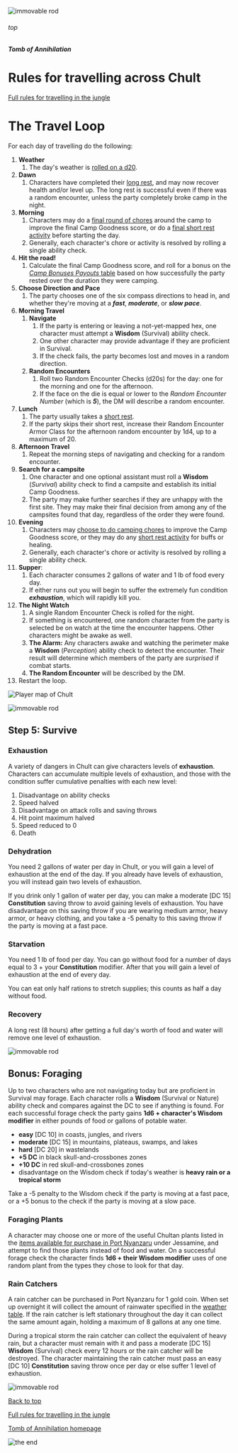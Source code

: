 
![immovable rod](/images/immovable-rod.jpg)

###### top


##### Tomb of Annihilation
# Rules for travelling across Chult

[Full rules for travelling in the jungle](travelling_full.md#top)

# The Travel Loop

For each day of travelling do the following:

1. **Weather**
   1. The day's weather is [rolled on a d20](travelling_full.md#step-1-weather).
1. **Dawn**
   1. Characters have completed their [long rest](long_rests.md#top), and may now recover health and/or level up. The long rest is successful even if there was a random encounter, unless the party completely broke camp in the night.
3. **Morning**
   1. Characters may do a [final round of chores](camping_activities.md#morning-activities) around the camp to improve the final Camp Goodness score, or do a [final short rest activity](short_rest_activities.md#top) before starting the day.
   2. Generally, each character's chore or activity is resolved by rolling a single ability check.
4. **Hit the road!**
   1. Calculate the final Camp Goodness score, and roll for a bonus on the [_Camp Bonuses Payouts_ table](camping_bonus_payouts.md#top) based on how successfully the party rested over the duration they were camping.
5. **Choose Direction and Pace**
    1. The party chooses one of the six compass directions to head in, and whether they're moving at a _**fast**_, _**moderate**_, or _**slow pace**_.
6. **Morning Travel**
   1. **Navigate**
       1. If the party is entering or leaving a not-yet-mapped hex, one character must attempt a **Wisdom** (Survival) ability check.
       2. One other character may provide advantage if they are proficient in Survival.
       3. If the check fails, the party becomes lost and moves in a random direction.
   2. **Random Encounters**
       1. Roll two Random Encounter Checks (d20s) for the day: one for the morning and one for the afternoon.
       2. If the face on the die is equal or lower to the _Random Encounter Number_ (which is **_5_**), the DM will describe a random encounter.
7. **Lunch**
   1. The party usually takes a [short rest](short_rests.md#top).
   2. If the party skips their short rest, increase their Random Encounter Armor Class for the afternoon random encounter by 1d4, up to a maximum of 20.
8. **Afternoon Travel**
   1. Repeat the morning steps of navigating and checking for a random encounter.
9. **Search for a campsite**
   1. One character and one optional assistant must roll a **Wisdom** (_Survival_) ability check to find a campsite and establish its initial Camp Goodness.
   1. The party may make further searches if they are unhappy with the first site. They may make their final decision from among any of the campsites found that day, regardless of the order they were found.
10. **Evening**
    1. Characters may [choose to do camping chores](camping_activities.md#evening-activities) to improve the Camp Goodness score, or they may do any [short rest activity](short_rest_activities.md#short-rest-activities) for buffs or healing.
    1. Generally, each character's chore or activity is resolved by rolling a single ability check.
11. **Supper**:
    1. Each character consumes 2 gallons of water and 1 lb of food every day.
    1. If either runs out you will begin to suffer the extremely fun condition _**exhaustion**_, which will rapidly kill you.
12. **The Night Watch**
    1. A single Random Encounter Check is rolled for the night.
    1. If something is encountered, one random character from the party is selected be on watch at the time the encounter happens. Other characters might be awake as well.
    1. **The Alarm:** Any characters awake and watching the perimeter make a **Wisdom** (_Perception_) ability check to detect the encounter. Their result will determine which members of the party are _surprised_ if combat starts.
    1. **The Random Encounter** will be described by the DM.
13. Restart the loop.

![Player map of Chult](images/places/chult_player_map.jpg)

![immovable rod](/images/immovable-rod.jpg)

## Step 5: Survive

### Exhaustion

A variety of dangers in Chult can give characters levels of **exhaustion**. Characters can accumulate multiple levels of exhaustion, and those with the condition suffer cumulative penalties with each new level:

1. Disadvantage on ability checks
2. Speed halved
3. Disadvantage on attack rolls and saving throws
4. Hit point maximum halved
5. Speed reduced to 0
6. Death

### Dehydration
You need 2 gallons of water per day in Chult, or you will gain a level of exhaustion at the end of the day. If you already have levels of exhaustion, you will instead gain two levels of exhaustion.

If you drink only 1 gallon of water per day, you can make a moderate [DC 15] **Constitution** saving throw to avoid gaining levels of exhaustion. You have disadvantage on this saving throw if you are wearing medium armor, heavy armor, or heavy clothing, and you take a -5 penalty to this saving throw if the party is moving at a fast pace.

### Starvation
You need 1 lb of food per day. You can go without food for a number of days equal to 3 + your **Constitution** modifier. After that you will gain a level of exhaustion at the end of every day.

You can eat only half rations to stretch supplies; this counts as half a day without food.

### Recovery
A long rest (8 hours) after getting a full day's worth of food and water will remove one level of exhaustion.

![immovable rod](/images/immovable-rod.jpg)

## Bonus: Foraging

Up to two characters who are not navigating today but are proficient in Survival may forage. Each character rolls a **Wisdom** (Survival or Nature) ability check and compares against the DC to see if anything is found. For each successful forage check the party gains **1d6 + character's Wisdom modifier** in either pounds of food or gallons of potable water.

- **easy** [DC 10] in coasts, jungles, and rivers
- **moderate** [DC 15] in mountains, plateaus, swamps, and lakes
- **hard** [DC 20] in wastelands
- **+5 DC** in black skull-and-crossbones zones
- **+10 DC** in red skull-and-crossbones zones
- disadvantage on the Wisdom check if today's weather is **heavy rain or a tropical storm**

Take a -5 penalty to the Wisdom check if the party is moving at a fast pace, or a +5 bonus to the check if the party is moving at a slow pace.

### Foraging Plants
A character may choose one or more of the useful Chultan plants listed in the [items available for purchase in Port Nyanzaru](Port_Nyanzaru_items.md#chultan-plants) under Jessamine, and attempt to find those plants instead of food and water. On a successful forage check the character finds **1d6 + their Wisdom modifier** uses of one random plant from the types they chose to look for that day.

### Rain Catchers
A rain catcher can be purchased in Port Nyanzaru for 1 gold coin. When set up overnight it will collect the amount of rainwater specified in the [weather table](travelling_full.md#step-1-weather). If the rain catcher is left stationary throughout the day it can collect the same amount again, holding a maximum of 8 gallons at any one time.

During a tropical storm the rain catcher can collect the equivalent of heavy rain, but a character must remain with it and pass a moderate [DC 15] **Wisdom** (Survival) check every 12 hours or the rain catcher will be destroyed. The character maintaining the rain catcher must pass an easy [DC 10] **Constitution** saving throw once per day or else suffer 1 level of exhaustion.

![immovable rod](/images/immovable-rod.jpg)

[Back to top](#top)

[Full rules for travelling in the jungle](travelling_full.md#top)

[Tomb of Annihilation homepage](README.md#top)

![the end](/images/toa-end.jpg)
